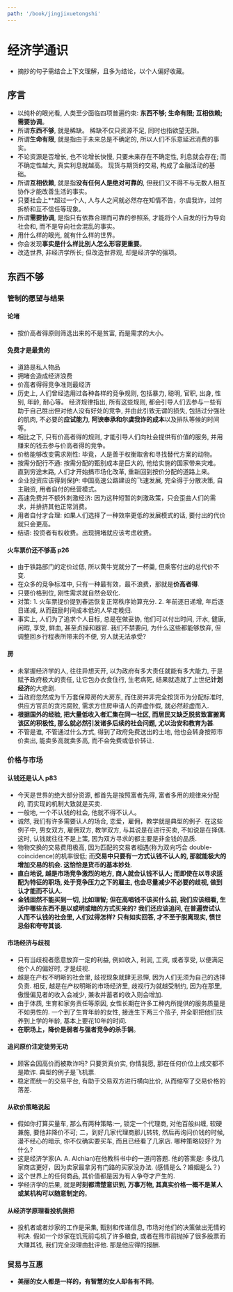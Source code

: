 ```yaml
---
path: '/book/jingjixuetongshi'
---
```


# 经济学通识

- 摘抄的句子需结合上下文理解，且多为结论，以个人偏好收藏。

## 序言
- 以纯朴的眼光看, 人类至少面临四项普遍约束: **东西不够; 生命有限; 互相依赖; 需要协调**。
- 所谓**东西不够**, 就是稀缺。 稀缺不仅只资源不足, 同时也指欲望无限。
- 所谓**生命有限**, 就是指由于未来总是不确定的, 所以人们不乐意延迟消费的事实。
- 不论资源是否增长, 也不论增长快慢, 只要未来存在不确定性, 利息就会存在; 而不确定性越大, 真实利息就越高。 现货与期货的交易, 构成了金融活动的基础。
- 所谓**互相依赖**, 就是指**没有任何人是绝对可靠的**, 但我们又不得不与无数人相互协作才能改善生活的事实。
- 只要社会上**超过一个人, 人与人之间就必然存在知情不告，尔虞我诈，过何拆桥和互不信任等现象。
- 所谓**需要协调**, 是指只有依靠合理而可靠的参照系, 才能将个人自发的行为导向社会和, 而不是导向社会混乱的事实。
- 用什么样的眼光, 就有什么样的世界。 
- 你会发现**事实是什么样比别人怎么形容更重要**。
- 改造世界, 非经济学所长; 但改造世界观, 却是经济学的强项。

## 东西不够

### 管制的愿望与结果

#### 论堵
- 按价高者得原则筛选出来的不是贫富, 而是需求的大小。 

#### 免费才是最贵的
- 道路是私人物品
- 拥堵会造成经济浪费
- 价高者得得竞争准则最经济
- 历史上, 人们曾经选用过各种各样的竞争规则, 包括暴力, 聪明, 官职, 出身, 性别, 年龄, 耐心等。 经济规律指出, 所有这些规则, 都会引导人们去参与一些有助于自己胜出但对他人没有好处的竞争, 并由此引致无谓的损失, 包括过分强壮的肌肉, 不必要的**应试能力**, **阿谀奉承和尔虞我诈的成本**以及排队等候的时间等。
- 相比之下, 只有价高者得的规则, 才能引导人们向社会提供有价值的服务, 并用赚来的钱去参与价高者得的竞争。
- 价格能够改变需求刚性: 毕竟，人是善于权衡取舍和寻找替代方案的动物。
- 按需分配行不通: 按需分配的甄别成本是巨大的, 他给实施的国家带来灾难。 直到穷途末路, 人们才开始搞市场化改革, 重新回到按价分配的道路上来。
- 企业投资应该得到保护: 中国高速公路建设的飞速发展, 完全得于分散决策, 自主融资, 用者自付的经营模式。
- 高速免费并不额外刺激经济: 因为这种短暂的刺激政策，只会歪曲人们的需求，并排挤其他正常消费。
- 用者自付才合理: 如果人们选择了一种效率更低的发展模式的话, 要付出的代价就只会更高。
- 结语: 投资者有权收费。出现拥堵就应该考虑收费。

#### 火车票价还不够高 p26
- 由于铁路部门的定价过低, 所以黄牛党就分了一杯羹, 但乘客付出的总代价不变.
- 在众多的竞争标准中, 只有一种最有效，最不浪费，那就是**价高者得**.
- 只要价格到位, 刚性需求就自然会软化.
- 对策: 1. 火车票提价提到春运恢复正常秩序始算充分. 2. 年前逐日递增, 年后逐日递减, 从而鼓励时间成本低的人早走晚归.
- 事实上, 人们为了追求个人目标, 总是在做妥协, 他们可以付出时间, 汗水, 健康, 闲暇, 享受, 鲜血, 甚至贞操和器官. 我们不禁要问, 为什么这些都能够放弃, 但调整回乡行程表所带来的不便, 穷人就无法承受?

#### 房
- 未掌握经济学的人, 往往异想天开, 以为政府有多大责任就能有多大能力, 于是赋予政府极大的责任, 让它包办衣食住行, 生老病死, 结果就造就了上世纪**计划经济**的大悲剧.
- 当政府忽然成为千万套保障房的大房东, 而住房并非完全按货币为分配标准时, 供应方官员的贪污腐败, 需求方住房申请人的弄虚作假, 就必然趁虚而入.
- **根据国外的经验, 把大量低收入者汇集在同一社区, 而居民又缺乏脱贫致富搬离该区的积极性, 那么就必然引发诸多后续的社会问题, 尤以治安和教育为甚**.
- 不管是谁, 不管通过什么方式, 得到了政府免费送出的土地, 他也会转身按照市价卖出, 能卖多高就卖多高, 而不会免费或低价转让.

### 价格与市场

#### 认钱还是认人 p83
- 今天是世界的绝大部分资源, 都首先是按照富者先得, 富者多用的规律来分配的, 而实现的机制大致就是买卖.
- 一般地, 一个不认钱的社会, 他就不得不认人。
- 诚然, 我们有许多需要认人的场合, 恋爱，雇佣，教学就是典型的例子. 在这些例子中, 男女双方, 雇佣双方, 教学双方, 与其说是在进行买卖, 不如说是在择偶. 这时, 认钱就往往不是上策, 因为双方寻求的都主要是非金钱的品质.
- 物物交换的交易费用极高, 因为匹配的交易者相遇(称为双向巧合 double-coincidence)的机率很低; 而**交易中只要有一方式认钱不认人的, 那就能极大的增加交易的机会. 这恰恰是货币的基本妙处**.
- **直白地说, 越是市场竞争激烈的地方, 商人就会认钱不认人; 而即使在以寻求适配为特征的职场, 处于竞争压力之下的雇主, 也会尽量减少不必要的歧视, 做到认才能而不认人.**
- **金钱固然不能买到一切, 比如理智; 但在高唱钱不该买什么前, 我们应该细看, 生活中哪些东西不是以或明或暗的方式买来的? 我们还应该追问, 在普遍尝试认人而不认钱的社会里, 人们过得怎样? 只有如实回答, 才不至于脱离现实, 愤世忌俗和夸夸其谈.**

#### 市场经济与歧视
- 只有当歧视者愿意放弃一定的利益, 例如收入, 利润, 工资, 或者享受, 以便满足他个人的偏好时, 才是歧视.
- 越是在产权不明晰的社会里, 歧视现象就肆无忌惮, 因为人们无须为自己的选择负责. 相反, 越是在产权明晰的市场经济里, 歧视行为就越受制约, 因为在那里, 傲慢偏见者的收入会减少, 兼收并蓄者的收入则会增加.
- 由于体质, 生育和家务责任等原因, 女性长期在许多工种内所提供的服务质量是不如男性的. 一个到了生育年龄的女性, 接连生下两三个孩子, 并全职把他们扶养到上学的年龄, 基本上要花10年的时间.
- **在职场上，降价是弱者与强者竞争的杀手锏**。

#### 追问原价注定徒劳无功
- 顾客会因高价而被欺诈吗? 只要货真价实, 你情我愿, 那在任何价位上成交都不是欺诈. 典型的例子是飞机票.
- 稳定而统一的交易平台, 有助于交易双方进行横向比价, 从而缩窄了交易价格的落差.

#### 从砍价策略说起
- 假如你打算买量车, 那么有两种策略:一, 锁定一个代理商, 对他百般纠缠, 软硬兼施, 要他非降价不可; 二，到好几家代理商那儿转转, 然后再询问价钱的时候, 漫不经心的暗示, 你不仅确实要买车, 而且已经看了几家店. 哪种策略较好? 为什么?
- 这是经济学家(A. A. Alchian)在他教科书中的一道问答题. 他的答案是: 多找几家商店更好，因为卖家最拿另有门路的买家没办法. (感情是么？婚姻是么？)
- 这个世界上的任何商品, 其价值都是因为有人争夺才产生的.
- 学经济学的后果, 就是**时刻都清楚意识到, 万事万物, 其真实价格一概不是某人或某机构可以随意制定的**。

#### 从经济学原理看投机倒把
- 投机者或者炒家的工作是采集, 甄别和传递信息, 市场对他们的决策做出无情的判决. 假如一个炒家在饥荒前屯机了许多粮食, 或者在熊市前抛掉了很多股票而大赚其钱, 我们完全没理由批评他. 那是他应得的报酬.

### 贸易与互惠

- **美丽的女人都是一样的，有智慧的女人却各有不同**。